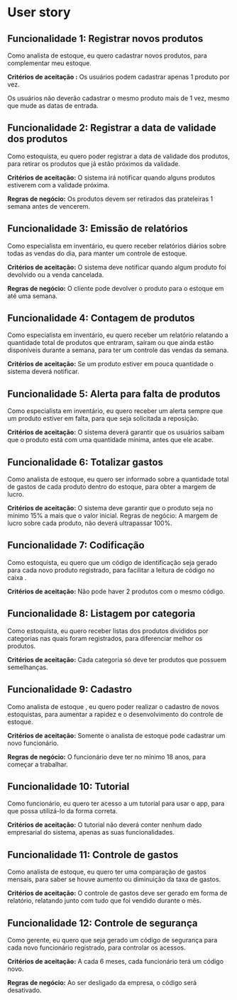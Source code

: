 # User story
## Funcionalidade 1: Registrar novos produtos
Como analista de estoque, eu quero cadastrar novos produtos, para complementar meu estoque.

**Critérios de aceitação :** Os usuários podem cadastrar apenas 1 produto por vez.

Os usuários não deverão cadastrar o mesmo produto mais de 1 vez, mesmo que mude as datas de entrada.

## Funcionalidade 2: Registrar a data de validade dos produtos
Como estoquista, eu quero poder registrar a data de validade dos produtos, para retirar os produtos que já estão próximos da validade.

**Critérios de aceitação:** O sistema irá notificar quando alguns produtos  estiverem com a validade próxima.

**Regras de negócio:** Os produtos devem ser retirados das prateleiras 1 semana antes de vencerem.

## Funcionalidade 3: Emissão de relatórios
Como especialista em inventário, eu quero receber relatórios diários sobre todas  as vendas do dia, para manter um controle de estoque.

**Critérios de aceitação:** O sistema deve notificar quando algum produto foi devolvido ou a venda cancelada.

**Regras de negócio:** O cliente pode devolver o produto para o estoque em até uma semana.

## Funcionalidade 4: Contagem de produtos
Como especialista em inventário, eu quero receber um relatório relatando a quantidade total de produtos que entraram, saíram ou que ainda estão disponíveis durante a semana, para ter um controle das vendas da semana.

**Critérios de aceitação:** Se um produto estiver em pouca quantidade o sistema deverá notificar.

## Funcionalidade 5: Alerta para falta de produtos
Como especialista em inventário, eu quero receber um alerta sempre que um produto estiver em falta, para que seja solicitada a reposição.

**Critérios de aceitação:** O sistema deverá garantir que os usuários saibam que o produto está com uma quantidade mínima, antes que ele acabe.

## Funcionalidade 6: Totalizar gastos
Como analista de estoque, eu quero ser informado sobre a quantidade total de gastos de cada produto dentro do estoque, para obter a margem de lucro.

**Critérios de aceitação:** O sistema deve garantir que o produto seja no mínimo 15% a mais que o valor inicial.
Regras de negócio: A margem de lucro sobre cada produto, não deverá ultrapassar 100%.

## Funcionalidade 7: Codificação
Como estoquista, eu quero que um código de identificação seja gerado para cada novo produto registrado, para facilitar a leitura de código  no caixa .

**Critérios de aceitação:** Não pode haver 2 produtos com o mesmo código. 

## Funcionalidade 8: Listagem por categoria
Como estoquista, eu quero receber  listas dos produtos divididos por categorias nas quais foram registrados, para diferenciar melhor os produtos.

**Critérios de aceitação:** Cada categoria só deve ter produtos que possuem semelhanças.

## Funcionalidade 9: Cadastro
Como analista de estoque , eu quero poder realizar o cadastro de novos estoquistas, para aumentar a rapidez e o desenvolvimento do controle de estoque.

**Critérios de aceitação:** Somente o analista de estoque pode cadastrar um novo funcionário.

**Regras de negócio:** O funcionário deve ter no mínimo 18 anos, para começar a trabalhar.

## Funcionalidade 10: Tutorial
Como funcionário, eu quero ter acesso a um tutorial para usar o app, para que possa utilizá-lo da forma correta.

**Critérios de aceitação:** O tutorial não deverá conter nenhum dado empresarial do sistema, apenas as suas funcionalidades.

## Funcionalidade 11: Controle de gastos
Como analista de estoque, eu quero ter uma comparação de gastos mensais, para saber se houve aumento ou diminuição da taxa de gastos.

**Critérios de aceitação:** O controle de gastos deve ser gerado em forma de relatório, relatando junto com tudo que foi vendido durante o mês. 

## Funcionalidade 12: Controle de segurança 
Como gerente, eu quero que seja gerado um código de segurança para cada novo funcionário registrado, para controlar os acessos.

**Critérios de aceitação:** A cada 6 meses, cada funcionário terá um código novo.

**Regras de negócio:** Ao ser desligado da empresa, o código será desativado. 



